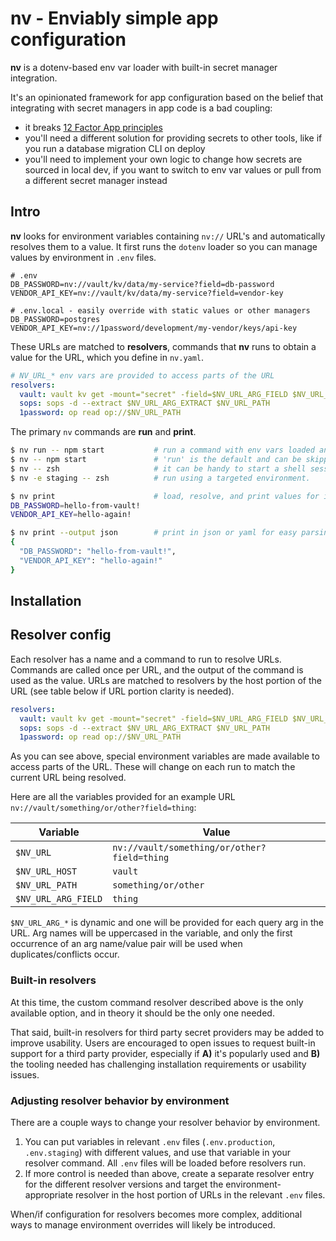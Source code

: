 # nv - Enviably simple app configuration

**nv** is a dotenv-based env var loader with built-in secret manager integration.

It's an opinionated framework for app configuration based on the belief that integrating with secret managers in app code is a bad coupling:

- it breaks [12 Factor App principles](https://12factor.net/config)
- you'll need a different solution for providing secrets to other tools, like if you run a database migration CLI on deploy
- you'll need to implement your own logic to change how secrets are sourced in local dev, if you want to switch to env var values or pull from a different secret manager instead

## Intro

**nv** looks for environment variables containing `nv://` URL's and automatically resolves them to a value. It first runs the `dotenv` loader so you can manage values by environment in `.env` files.

```dotenv
# .env
DB_PASSWORD=nv://vault/kv/data/my-service?field=db-password
VENDOR_API_KEY=nv://vault/kv/data/my-service?field=vendor-key
```

```
# .env.local - easily override with static values or other managers
DB_PASSWORD=postgres
VENDOR_API_KEY=nv://1password/development/my-vendor/keys/api-key
```

These URLs are matched to **resolvers**, commands that **nv** runs to obtain a value for the URL, which you define in `nv.yaml`.

```yaml
# NV_URL_* env vars are provided to access parts of the URL
resolvers:
  vault: vault kv get -mount="secret" -field=$NV_URL_ARG_FIELD $NV_URL_PATH
  sops: sops -d --extract $NV_URL_ARG_EXTRACT $NV_URL_PATH
  1password: op read op://$NV_URL_PATH
```

The primary `nv` commands are **run** and **print**.

```bash
$ nv run -- npm start           # run a command with env vars loaded and resolved.
$ nv -- npm start               # 'run' is the default and can be skipped for convenience.
$ nv -- zsh                     # it can be handy to start a shell session with vars loaded.
$ nv -e staging -- zsh          # run using a targeted environment.

$ nv print                      # load, resolve, and print values for inspection.
DB_PASSWORD=hello-from-vault!
VENDOR_API_KEY=hello-again!

$ nv print --output json        # print in json or yaml for easy parsing by applications.
{
  "DB_PASSWORD": "hello-from-vault!",
  "VENDOR_API_KEY": "hello-again!"
}
```

## Installation

<!-- need a solution for distributing the CLI -->

## Resolver config

Each resolver has a name and a command to run to resolve URLs. Commands are called once per URL, and the output of the command is used as the value. URLs are matched to resolvers by the host portion of the URL (see table below if URL portion clarity is needed).

```yaml
resolvers:
  vault: vault kv get -mount="secret" -field=$NV_URL_ARG_FIELD $NV_URL_PATH
  sops: sops -d --extract $NV_URL_ARG_EXTRACT $NV_URL_PATH
  1password: op read op://$NV_URL_PATH
```

As you can see above, special environment variables are made available to access parts of the URL. These will change on each run to match the current URL being resolved.

Here are all the variables provided for an example URL `nv://vault/something/or/other?field=thing`:

| Variable            | Value                                       |
| ------------------- | ------------------------------------------- |
| `$NV_URL`           | `nv://vault/something/or/other?field=thing` |
| `$NV_URL_HOST`      | `vault`                                     |
| `$NV_URL_PATH`      | `something/or/other`                        |
| `$NV_URL_ARG_FIELD` | `thing`                                     |

`$NV_URL_ARG_*` is dynamic and one will be provided for each query arg in the URL. Arg names will be uppercased in the variable, and only the first occurrence of an arg name/value pair will be used when duplicates/conflicts occur.

### Built-in resolvers

At this time, the custom command resolver described above is the only available option, and in theory it should be the only one needed.

That said, built-in resolvers for third party secret providers may be added to improve usability. Users are encouraged to open issues to request built-in support for a third party provider, especially if **A)** it's popularly used and **B)** the tooling needed has challenging installation requirements or usability issues.

### Adjusting resolver behavior by environment

There are a couple ways to change your resolver behavior by environment.

1. You can put variables in relevant `.env` files (`.env.production`, `.env.staging`) with different values, and use that variable in your resolver command. All `.env` files will be loaded before resolvers run.
2. If more control is needed than above, create a separate resolver entry for the different resolver versions and target the environment-appropriate resolver in the host portion of URLs in the relevant `.env` files.

When/if configuration for resolvers becomes more complex, additional ways to manage environment overrides will likely be introduced.
